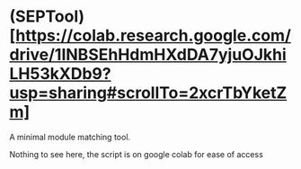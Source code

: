 # (SEPTool)[https://colab.research.google.com/drive/1INBSEhHdmHXdDA7yjuOJkhiLH53kXDb9?usp=sharing#scrollTo=2xcrTbYketZm]
A minimal module matching tool.

Nothing to see here, the script is on google colab for ease of access
